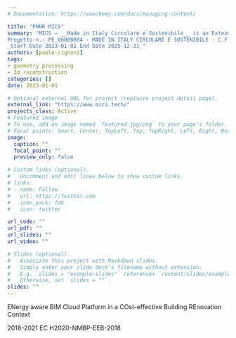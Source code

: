 ```yaml
---
# Documentation: https://wowchemy.com/docs/managing-content/

title: "PNNR MICS"
summary: "MICS – __Made in Italy Circolare e Sostenibile__ is an Extended Partnership between Universities, Research Centers and Enterprises financed by MUR – Ministero dell’Università e della Ricerca thanks to funds made available by the European Union under the NextGenerationEU (PNRR) program. <br>
Progetto n.: PE_00000004 - MADE IN ITALY CIRCOLARE E SOSTENIBILE - C.F. 97931690156 <br>
_Start Date 2023-01-01 End Date 2025-12-31_"
authors: [paolo-cignoni]
tags: 
- geometry processing
- 3d reconstruction 
categories: []
date: 2023-01-01

# Optional external URL for project (replaces project detail page).
external_link: "https://www.mics.tech/"
projects_class: Active
# Featured image
# To use, add an image named `featured.jpg/png` to your page's folder.
# Focal points: Smart, Center, TopLeft, Top, TopRight, Left, Right, BottomLeft, Bottom, BottomRight.
image:
  caption: ""
  focal_point: ""
  preview_only: false

# Custom links (optional).
#   Uncomment and edit lines below to show custom links.
# links:
# - name: Follow
#   url: https://twitter.com
#   icon_pack: fab
#   icon: twitter

url_code: ""
url_pdf: ""
url_slides: ""
url_video: ""

# Slides (optional).
#   Associate this project with Markdown slides.
#   Simply enter your slide deck's filename without extension.
#   E.g. `slides = "example-slides"` references `content/slides/example-slides.md`.
#   Otherwise, set `slides = ""`.
slides: ""
---
```

ENergy aware BIM Cloud Platform in a COst-effective Building REnovation Context

2018-2021 EC H2020-NMBP-EEB-2018


